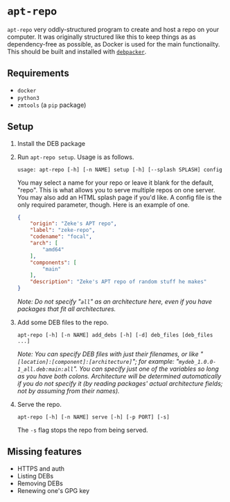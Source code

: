# `apt-repo`

`apt-repo` very oddly-structured program to create and host a repo on your computer. It was originally structured like this to keep things as as dependency-free as possible, as Docker is used for the main functionailty. This should be built and installed with [`debpacker`](https://github.com/zmarffy/debpacker).

## Requirements

- `docker`
- `python3`
- `zmtools` (a `pip` package)

## Setup

1. Install the DEB package
2. Run `apt-repo setup`. Usage is as follows.

    ```text
    usage: apt-repo [-h] [-n NAME] setup [-h] [--splash SPLASH] config
    ```

    You may select a name for your repo or leave it blank for the default, "repo". This is what allows you to serve multiple repos on one server. You may also add an HTML splash page if you'd like. A config file is the only required parameter, though. Here is an example of one.

    ```json
    {
        "origin": "Zeke's APT repo",
        "label": "zeke-repo",
        "codename": "focal",
        "arch": [
            "amd64"
        ],
        "components": [
            "main"
        ],
        "description": "Zeke's APT repo of random stuff he makes"
    }
    ```

    *Note: Do not specify "`all`" as an architecture here, even if you have packages that fit all architectures.*

3. Add some DEB files to the repo.

    ```text
    apt-repo [-h] [-n NAME] add_debs [-h] [-d] deb_files [deb_files ...]
    ```

    *Note: You can specify DEB files with just their filenames, or like "`[location]:[component]:[architecture]`"; for example: "`mydeb_1.0.0-1_all.deb:main:all`". You can specify just one of the variables so long as you have both colons. Architecture will be determined automatically if you do not specify it (by reading packages' actual architecture fields; not by assuming from their names).*

4. Serve the repo.

    ```text
    apt-repo [-h] [-n NAME] serve [-h] [-p PORT] [-s]
    ```

    The `-s` flag stops the repo from being served.

## Missing features

- HTTPS and auth
- Listing DEBs
- Removing DEBs
- Renewing one's GPG key